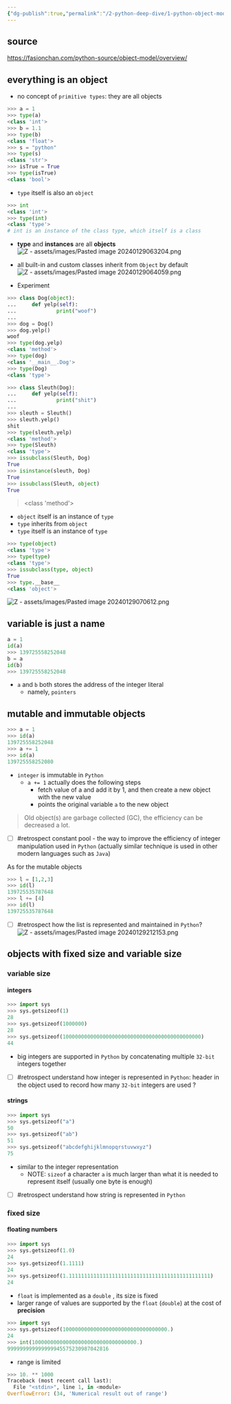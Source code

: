 ```yaml
---
{"dg-publish":true,"permalink":"/2-python-deep-dive/1-python-object-model/","noteIcon":"","created":"2024-01-29T06:21:34.847+01:00","updated":"2024-01-29T21:50:17.826+01:00"}
---
```


## source
https://fasionchan.com/python-source/object-model/overview/

## everything is an object
- no concept of `primitive types`: they are all objects
```Python
>>> a = 1
>>> type(a)
<class 'int'>
>>> b = 1.1
>>> type(b)
<class 'float'>
>>> s = "python"
>>> type(s)
<class 'str'>
>>> isTrue = True
>>> type(isTrue)
<class 'bool'>
```
- `type` itself is also an `object`
```Python
>>> int
<class 'int'>
>>> type(int)
<class 'type'>
# int is an instance of the class type, which itself is a class
```
- **type** and **instances** are all **objects** 
![Z - assets/images/Pasted image 20240129063204.png](/img/user/Z%20-%20assets/images/Pasted%20image%2020240129063204.png)
- all built-in and custom classes inherit from `Object` by default
![Z - assets/images/Pasted image 20240129064059.png](/img/user/Z%20-%20assets/images/Pasted%20image%2020240129064059.png)

- Experiment
```Python
>>> class Dog(object):
...     def yelp(self):
...             print("woof")
...
>>> dog = Dog()
>>> dog.yelp()
woof
>>> type(dog.yelp)
<class 'method'>
>>> type(dog)
<class '__main__.Dog'>
>>> type(Dog)
<class 'type'>

>>> class Sleuth(Dog):
...     def yelp(self):
...             print("shit")
...
>>> sleuth = Sleuth()
>>> sleuth.yelp()
shit
>>> type(sleuth.yelp)
<class 'method'>
>>> type(Sleuth)
<class 'type'>
>>> issubclass(Sleuth, Dog)
True
>>> isinstance(sleuth, Dog)
True
>>> issubclass(Sleuth, object)
True
```
> <class 'method'>

- `object` itself is an instance of `type`
- `type` inherits from `object`
- `type` itself is an instance of `type`
```Python
>>> type(object)
<class 'type'>
>>> type(type)
<class 'type'>
>>> issubclass(type, object)
True
>>> type.__base__
<class 'object'>
```
![Z - assets/images/Pasted image 20240129070612.png](/img/user/Z%20-%20assets/images/Pasted%20image%2020240129070612.png)

## variable is just a name
```Python
a = 1
id(a)
>>> 139725558252048
b = a
id(b)
>>> 139725558252048
```
- `a` and `b` both stores the address of the integer literal
	- namely, `pointers` 

## mutable and immutable objects
```Python
>>> a = 1
>>> id(a)
139725558252048
>>> a += 1
>>> id(a)
139725558252080
```
- `integer` is immutable in `Python`
	- `a += 1` actually does the following steps
		- fetch value of a and add it by 1, and then create a new object with the new value
		- points the original variable `a` to the new object

> Old object(s) are garbage collected (GC), the efficiency can be decreased a lot.

- [ ] #retrospect constant pool - the way to improve the efficiency of integer manipulation used in `Python` (actually similar technique is used in other modern languages such as `Java`)

As for the mutable objects
```Python
>>> l = [1,2,3]
>>> id(l)
139725535787648
>>> l += [4]
>>> id(l)
139725535787648
```
- [ ] #retrospect how the list is represented and maintained in `Python`?
![Z - assets/images/Pasted image 20240129212153.png](/img/user/Z%20-%20assets/images/Pasted%20image%2020240129212153.png)

## objects with fixed size and variable size

### variable size
#### integers
```Python
>>> import sys
>>> sys.getsizeof(1)
28
>>> sys.getsizeof(1000000)
28
>>> sys.getsizeof(100000000000000000000000000000000000000000000)
44
```
- big integers are supported in `Python` by concatenating  multiple `32-bit` integers together
- [ ] #retrospect understand how integer is represented in `Python`: header in the object used to record how many `32-bit` integers  are used ?
#### strings
```Python
>>> import sys
>>> sys.getsizeof("a")
50
>>> sys.getsizeof("ab")
51
>>> sys.getsizeof("abcdefghijklmnopqrstuvwxyz")
75
```
- similar to the integer representation
	- NOTE: `sizeof` a character `a` is much larger than what it is needed to represent itself (usually one byte is enough)
- [ ] #retrospect understand how string is represented in `Python`

### fixed size
#### floating numbers
```Python
>>> import sys
>>> sys.getsizeof(1.0)
24
>>> sys.getsizeof(1.1111)
24
>>> sys.getsizeof(1.1111111111111111111111111111111111111111111111)
24
```
- `float` is implemented as a `double` , its size is fixed
- larger range of values are supported by the `float` (`double`) at the cost of **precision**
```Python
>>> import sys
>>> sys.getsizeof(1000000000000000000000000000000000.)
24
>>> int(1000000000000000000000000000000000.)
999999999999999945575230987042816
```
- range is limited
```Python
>>> 10. ** 1000
Traceback (most recent call last):
  File "<stdin>", line 1, in <module>
OverflowError: (34, 'Numerical result out of range')
```
